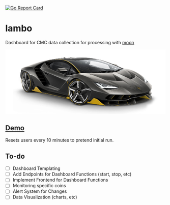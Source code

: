 [![Go Report Card](https://goreportcard.com/badge/github.com/sharath/lambo)](https://goreportcard.com/report/github.com/sharath/lambo)

# lambo

Dashboard for CMC data collection for processing with [moon](https://github.com/sharath/moon)

![lambo](centenario.png)

## [Demo](http://lambo.sharath.pro)

Resets users every 10 minutes to pretend initial run.

## To-do

- [ ] Dashboard Templating
- [ ] Add Endpoints for Dashboard Functions (start, stop, etc)
- [ ] Implement Frontend for Dashboard Functions
- [ ] Monitoring specific coins
- [ ] Alert System for Changes
- [ ] Data Visualization (charts, etc)